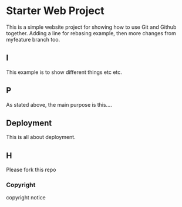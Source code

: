 # Starter Web Project

This is a simple website project for showing how to use Git and Github together. Adding a line for rebasing example, then more changes from myfeature branch too.

## I

This example is to show different things etc etc.

## P

As stated above, the main purpose is this....

## Deployment

This is all about deployment.

## H

Please fork this repo

### Copyright

copyright notice